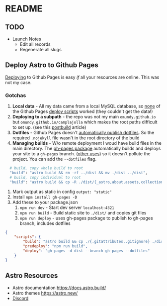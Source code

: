 
# README


## TODO

- Launch Notes
    - Edit all records
    - Regenerate all slugs


<!-- ## Dev Notes

Built on top of this theme 
- https://github.com/markteekman/accessible-astro-starter
- https://accessible-astro.netlify.app/
- https://accessible-astro.dev/accessible-components
- Components
    - `SiteMeta.astro` SEO component for setting custom meta data on different pages
    - `[...page].astro` and `[post].astro` demonstrate the use of dynamic routes and provide a basic blog (or collection) with breadcrumbs and pagination
    - Replaces all [accessible-astro-components](https://github.com/markteekman/accessible-astro-components) with Bootstrap components 
        - https://getbootstrap.com/docs/5.3/components/breadcrumb/
        - https://getbootstrap.com/docs/5.3/components/buttons/
        - https://getbootstrap.com/docs/5.3/components/card/
        - Also https://leafletjs.com/
- Relative links are kind of a pain
    - Manage them manually, or use...
    - https://www.npmjs.com/package/astro-relative-links -->





## Deploy Astro to Github Pages

[Deploying](https://docs.astro.build/en/guides/deploy/github/) to Github Pages is easy *if* all your resources are online. This was not my case.

### Gotchas

1. **Local data** - All my data came from a local MySQL database, so [none](https://github.com/withastro/github-pages) of the Github Pages [deploy scripts](https://github.com/withastro/action) worked (they couldn't get the data!)
1. **Deploying to a subpath** - the repo was not my main `omundy.github.io` but `omundy.github.io/camplajolla` which makes the root paths difficult to set up. (see this [postbuild](https://dev.to/jonas_duri/use-astro-with-gitlab-pages-or-github-pages-3eb7) article)
1. **Dotfiles** - Github Pages doesn't [automatically publish dotfiles](https://futurewebdesign.au/posts/gh-pages/). So the required `.nojekyll` file wasn't in the root directory of the build
1. **Managing builds** - W/o remote deployment I woud have build files in the main directory. The [gh-pages package](https://www.npmjs.com/package/gh-pages) automatically builds and deploys your site to a `gh-pages` branch. ([other uses](https://dev.to/yuribenjamin/how-to-deploy-react-app-in-github-pages-2a1f)) so it doesn't pollute the project. You can add the `--dotfiles` flag.



```bash
  # build, copy whole build to root
  "build": "astro build && rm -rf ../dist && mv ./dist ../dist",
  # build, copy individual to root
  "build": "astro build && cp -R ./dist/{_astro,about,assets,collection,defensonomy,404.html,index.html,manifest_*,robots.txt,site.webmanifest} ../",
  ```

1. Mark output as static in config `output: "static"`
1. Install `npm install gh-pages -D`
1. Add these to your package.json
    1. `npm run dev` - Start dev server `localhost:4321`
    1. `npm run build`  - Build static site to `./dist/` and copies git files
    1. `npm run deploy` - uses gh-pages package to publish to gh-pages branch, includes dotfiles

```json
{
    "scripts": {
        "build": "astro build && cp ./{.gitattributes,.gitignore} ./dist",
        "predeploy": "npm run build",
        "deploy": "gh-pages -d dist --branch gh-pages --dotfiles"
    }
}    
```




## Astro Resources

- Astro documentation https://docs.astro.build/
- Astro themes https://astro.new/
- [Discord](https://discord.com/channels/830184174198718474/)








<!-- 
## ♿ (Accessibility) Features


- Prettier integration with `prettier-plugin-astro`
- ESLint integration with strict accessibility settings for `eslint-plugin-jsx-a11y`
- Markdown and MDX support with examples included in the theme
- Uses the awesome `astro-icon` package for the icons
- Excellent Lighthouse/PageSpeed scores
- Accessible landmarks such as `header`, `main`, `footer`, `section` and `nav`
- `404.astro` provides a custom 404 error page which you can adjust to your needs
- `Header.astro` component included in the `DefaultLayout.astro` layout
- `Footer.astro` component included in the `DefaultLayout.astro` layout
- `SkipLinks.astro` component to skip to either the main menu or the main content
- `Navigation.astro` component with keyboard accessible (dropdown) navigation (arrow keys, escape key)

- `.sr-only` utility class for screen reader only text content (hides text visually)
- `prefers-reduced-motion` disables animations for users that have this preference turned on

 -->
